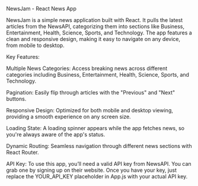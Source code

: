 NewsJam - React News App

NewsJam is a simple news application built with React. It pulls the latest articles from the NewsAPI, categorizing them into sections like Business, Entertainment, Health, Science, Sports, and Technology. The app features a clean and responsive design, making it easy to navigate on any device, from mobile to desktop.

Key Features:

Multiple News Categories: Access breaking news across different categories including Business, Entertainment, Health, Science, Sports, and Technology.

Pagination: Easily flip through articles with the "Previous" and "Next" buttons.

Responsive Design: Optimized for both mobile and desktop viewing, providing a smooth experience on any screen size.

Loading State: A loading spinner appears while the app fetches news, so you're always aware of the app's status.

Dynamic Routing: Seamless navigation through different news sections with React Router.

API Key:
To use this app, you’ll need a valid API key from NewsAPI. You can grab one by signing up on their website. Once you have your key, just replace the YOUR_API_KEY placeholder in App.js with your actual API key.

